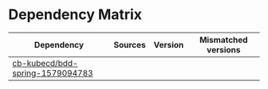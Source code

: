 # Dependency Matrix

Dependency | Sources | Version | Mismatched versions
---------- | ------- | ------- | -------------------
[cb-kubecd/bdd-spring-1579094783](https://github.com/cb-kubecd/bdd-spring-1579094783.git) |  | []() | 
